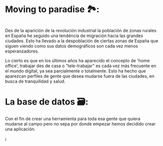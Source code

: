 # Moving to paradise 🏞:
<p align="center"> <img /https://trabajadorasocialdepueblocom.files.wordpress.com/2020/08/wp-1598249473318.gif?w=498&zoom=2> </p>

Des de la aparición de la revolución industrial la población de zonas rurales en España he seguido una tendéncia de migración hacia las grandes ciudades. Esto ha llevado a la despoblación de ciertas zonas de España que siguen viendo como sus datos demográficos son cada vez menos esperanzadores.

Lo cierto es que en los últimos años ha aparecido el concepto de 'home office', trabajar des de casa o "tele-trabajar" es cada vez más frecuente en el mundo digital, ya sea parcialmente o totalmente. Esto ha hecho que aparezcan perfiles de gente que desea mudarse fuera de las ciudades, en busca de tranquilidad y salud. 

# La base de datos 🗃:
Con el fin de crear una herramienta para toda esa gente que quiera mudarse al campo pero no sepa por donde empezar hemos decidido crear una aplicación. 

 

¡